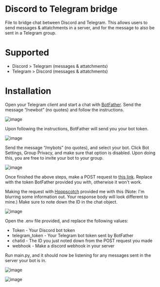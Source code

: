 # Discord to Telegram bridge
File to bridge chat between Discord and Telegram. This allows users to send messages & attatchments in a server, and for the message to also be sent in a Telegram group.

# Supported
* Discord > Telegram (messages & attatchments)
* Telegram > Discord (messages & attatchments)

# Installation

Open your Telegram client and start a chat with [BotFather](https://t.me/BotFather). Send the message “/newbot” (no quotes) and follow the instructions.

![image](https://user-images.githubusercontent.com/90877067/182313481-fa70b777-c46f-4d59-8ddb-3dd55856d32d.png)

Upon following the instructions, BotFather will send you your bot token. 

![image](https://user-images.githubusercontent.com/90877067/182313860-72051436-a77c-4979-9d9e-324a6677fef8.png)

Send the message “/mybots” (no quotes), and select your bot. Click Bot Settings, Group Privacy, and make sure that option is disabled.
Upon doing this, you are free to invite your bot to your group.

![image](https://user-images.githubusercontent.com/90877067/182314225-05fdab18-9bbd-4a95-b87d-81a86117cf0c.png)

Once finished the above steps, make a POST request to [this link](https://api.telegram.org/bot<token>/getUpdates).
Replace <token> with the token BotFather provided you with, otherwise it won't work.

Making the request with [Hoppscotch](https://hoppscotch.io/) provided me with this (Note: I'm blurring some information out. Your response body will look different to mine.)
Make sure to note down the ID in the chat object.

![image](https://user-images.githubusercontent.com/90877067/182315491-7aedc897-a961-474c-9672-6293e80ea386.png)

Open the .env file provided, and replace the following values:
* Token - Your Discord bot token
* telegram_token - Your Telegram bot token sent by BotFather
* chatid - The ID you just noted down from the POST request you made
* webhook - Make a discord webhook in your server

Run main.py, and it should now be listening for any messages sent in the server your bot is in.

![image](https://user-images.githubusercontent.com/90877067/182317046-73e925c4-8a11-4ff5-993e-7e3db9ef5a26.png)

![image](https://user-images.githubusercontent.com/90877067/182317079-0e74c1ee-10ab-4fd9-9540-1a1557b2cdee.png)
